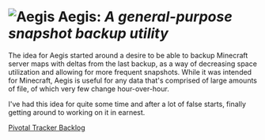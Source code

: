 # ![Aegis](https://f.ipv7.sh/dymran.png) Aegis: _A general-purpose snapshot backup utility_

The idea for Aegis started around a desire to be able to backup Minecraft server
maps with deltas from the last backup, as a way of decreasing space utilization
and allowing for more frequent snapshots. While it was intended for Minecraft,
Aegis is useful for any data that's comprised of large amounts of file, of which
very few change hour-over-hour.

I've had this idea for quite some time and after a lot of false starts, finally
getting around to working on it in earnest.

[Pivotal Tracker Backlog](https://www.pivotaltracker.com/n/projects/2575638)
